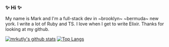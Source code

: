 ### ✨ Hi ✨

My name is Mark and I'm a full-stack dev in ~brooklyn~ ~bermuda~ new york. I write a lot of Ruby and TS. I love when I get to write Elixir. Thanks for looking at my github.

[![mrkutly's github stats](https://github-readme-stats.vercel.app/api?username=mrkutly&show_icons=true&bg_color=30,e96443,904e95&title_color=fff&text_color=fff&count_private=true)](https://github.com/anuraghazra/github-readme-stats)
[![Top Langs](https://github-readme-stats.vercel.app/api/top-langs/?username=mrkutly&show_icons=true&bg_color=30,e96443,904e95&title_color=fff&text_color=fff&count_private=true)](https://github.com/anuraghazra/github-readme-stats)
